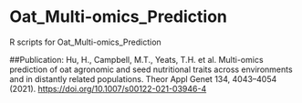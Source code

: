 # Oat_Multi-omics_Prediction
R scripts for Oat_Multi-omics_Prediction

##Publication:
Hu, H., Campbell, M.T., Yeats, T.H. et al. Multi-omics prediction of oat agronomic and seed nutritional traits across environments and in distantly related populations. Theor Appl Genet 134, 4043–4054 (2021). https://doi.org/10.1007/s00122-021-03946-4
